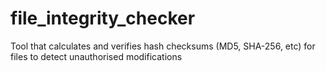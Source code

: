 # file_integrity_checker
Tool that calculates and verifies hash checksums (MD5, SHA-256, etc) for files to detect unauthorised modifications
